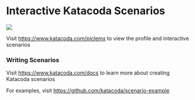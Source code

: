 # Interactive Katacoda Scenarios

[![](http://shields.katacoda.com/katacoda/piclemx/count.svg)](https://www.katacoda.com/piclemx "Get your profile on Katacoda.com")

Visit https://www.katacoda.com/piclemx to view the profile and interactive scenarios

### Writing Scenarios
Visit https://www.katacoda.com/docs to learn more about creating Katacoda scenarios

For examples, visit https://github.com/katacoda/scenario-example

